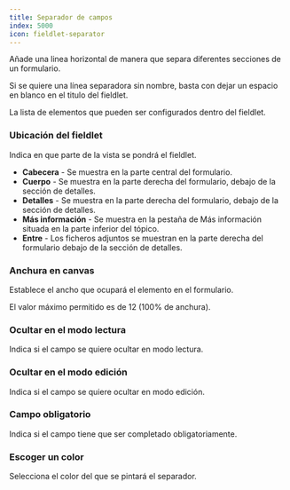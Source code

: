 ```yaml
---
title: Separador de campos
index: 5000
icon: fieldlet-separator
---
```


Añade una linea horizontal de manera que separa diferentes secciones de un formulario.

Si se quiere una línea separadora sin nombre, basta con dejar un espacio en blanco en el titulo del fieldlet.

La lista de elementos que pueden ser configurados dentro del fieldlet.

### Ubicación del fieldlet

Indica en que parte de la vista se pondrá el fieldlet.

- **Cabecera** - Se muestra en la parte central del formulario.
- **Cuerpo** - Se muestra en la parte derecha del formulario, debajo de la sección de detalles.
- **Detalles** - Se muestra en la parte derecha del formulario, debajo de la sección de detalles.
- **Más información** - Se muestra en la pestaña de Más información situada en la parte inferior del tópico.
- **Entre** - Los ficheros adjuntos se muestran en la parte derecha del formulario debajo de la sección de detalles.


### Anchura en canvas

Establece el ancho que ocupará el elemento en el formulario.

El valor máximo permitido es de 12 (100% de anchura).

### Ocultar en el modo lectura

Indica si el campo se quiere ocultar en modo lectura.

### Ocultar en el modo edición

Indica si el campo se quiere ocultar en modo edición.

### Campo obligatorio

Indica si el campo tiene que ser completado obligatoriamente.

### Escoger un color

Selecciona el color del que se pintará el separador.